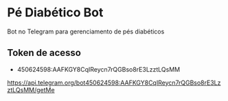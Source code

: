 # Pé Diabético Bot #
Bot no Telegram para gerenciamento de pés diabéticos

## Token de acesso
* 450624598:AAFKGY8CqIReycn7rQGBso8rE3LzztLQsMM

https://api.telegram.org/bot450624598:AAFKGY8CqIReycn7rQGBso8rE3LzztLQsMM/getMe